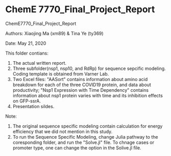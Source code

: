 # ChemE 7770_Final_Project_Report
ChemE7770_Final_Project_Report

Authors: Xiaojing Ma (xm89) & Tina Ye (ty369)

Date: May 21, 2020

This folder contians:
1. The actual written report.
2. Three subfolder(nsp1, nsp10, and RdRp) for sequence sepcific modeling. Coding template is obtained from Varner Lab.
3. Two Excel files: "AASort" contains information about amino acid breakdown for each of the three COVID19 protein, and data about productivity;
                    "Nsp1 Expression with Time Dependency" contains information about nsp1 protein varies with time and its inhibition effects on GFP-ssrA.
4. Presentation sildes.

Note: 
1. The original sequence specific modeling contain calculation for energy efficiency that we did not mention in this study. 
2. To run the Sequence Specific Modeling, change Julia pathway to the coresponding folder, and run the "Solve.jl" file. 
   To chnage cases or promoter type, one can change the option in the Solive.jl file. 
 
